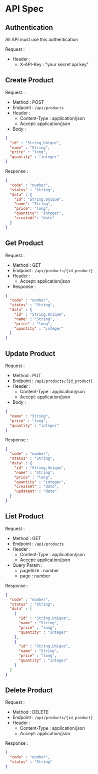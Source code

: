 # API Spec

## Authentication
All API must use this authentication

Request :
- Header : 
   - X-API-Key : "your secret api key"
## Create Product
Request : 
- Method : POST
- Endpoint : `/api/products`
- Header :
    - Content-Type : application/json
    - Accept: application/json
- Body :
```json
{
  "id" : "String,Unique",
  "name" : "String",
  "price" : "long",
  "quantity" : "integer"
}
```
Response :
```json
{
  "code" : "number",
  "status" : "String",
  "data" : {
    "id": "String,Unique",
    "name": "String",
    "price": "long",
    "quantity": "integer",
    "createAt": "date"
  }
}
```

## Get Product
Request :
- Method : GET
- Endpoint : `/api/products/{id_product}`
- Header :
    - Accept: application/json
- Response :
```json
{
  "code" : "number",
  "status" : "String",
  "data" : {
    "id" : "String,Unique",
    "name" : "String",
    "price" : "long",
    "quantity" : "integer"
  }
}
```

## Update Product
Request :
- Method : PUT
- Endpoint : `/api/products/{id_product}`
- Header :
    - Content-Type : application/json
    - Accept: application/json
- Body :
```json
{
  "name" : "String",
  "price" : "long",
  "quantity" : "integer"
}
```
Response :
```json
{
  "code" : "number",
  "status" : "String",
  "data" : {
    "id" : "String,Unique",
    "name" : "String",
    "price" : "long",
    "quantity" : "integer",
    "createAt" : "date",
    "updateAt" : "date"
  }
}
```

## List Product
Request :
- Method : GET
- Endpoint : `/api/products`
- Header :
    - Content-Type : application/json
    - Accept: application/json
- Query Param : 
    - pageSize : number
    - page : number

Response :
```json
{
  "code" : "number",
  "status" : "String",
  "data" : [
    {
      "id" : "String,Unique", 
      "name" : "String", 
      "price" : "long", 
      "quantity" : "integer"
    },
    {
      "id" : "String,Unique",
      "name" : "String",
      "price" : "long",
      "quantity" : "integer"
    }
  ]
}
```

## Delete Product
Request :
- Method : DELETE
- Endpoint : `/api/products/{id_product}`
- Header :
    - Content-Type : application/json
    - Accept: application/json
  
Response :
```json
{
  "code" : "number",
  "status" : "String"
}
```